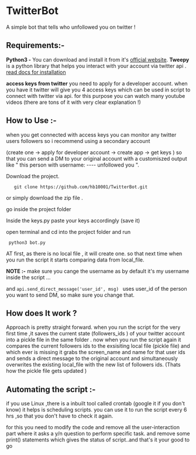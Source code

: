 # TwitterBot
A simple bot that tells who unfollowed you on twitter !

## Requirements:-
 
   **Python3 -** 
      You can download and install it from it's [official website](https://www.python.org/downloads/).
      **Tweepy** is a python library that helps you interact with your account via twitter api . [read docs for installation](http://docs.tweepy.org/en/latest/install.html)      
      
  **access keys from twitter** you need to apply for a developer account. when you have it twitter will give you 4 access keys which can be used in script to 
  connect with twitter via api. for this purpose you can watch many youtube videos (there are tons of it with very clear explanation !)
  
 ## How to Use :-
 when you get connected with access keys you can monitor any twitter users followers  so i recommend using a secondary account 
 
 
 (create one -> apply for developer account -> create app -> get keys ) so that you can send a DM to your original account
 with a customiszed output like " this person with username: ---- unfollowed you ".
 
 Download the  project. 
 ```
    git clone https://github.com/hb10001/TwitterBot.git
 ```
 or simply download the zip file .
 
 go inside the project folder
 
 Inside the keys.py paste your keys accordingly (save it)
 
 open terminal and cd into the project folder and run
 ```
  python3 bot.py
 ```
 AT first, as there is no local file , it will create one. so that next time when you run the script it starts comparing data from local_file.

**NOTE :-**  make sure you cange the username as by default it's my username inside the script ... 
 
   and  ```api.send_direct_message('user_id', msg) ``` uses user_id of the person you want to send DM, so make sure you change that.
 
 
## How does It work ?
Approach is pretty straight forward. when you run the script for the very first time ,it saves the current state (followers_ids ) of your twitter account into
a pickle file in the same folder . now when you run the script again it compares the current followers ids to the exsisiting local file (pickle file) and which 
ever is missing it grabs the screen_name and name for that user ids and sends a direct message to the original account 
and simultaneously overwrites the existing local_file with the new list of followers ids. (Thats how the pickle file gets updated )

## Automating the script :-

if you use Linux ,there is a inbuilt tool called crontab (google it if you don't know) it helps is scheduling scripts. 
you can use it to run the script every 6 hrs ,so that you don't have to check it again.

for this you need to modify the code  and remove all the user-interaction part where it asks a y/n question to perform specific task. and remove some
print() statements which gives the status of script..and that's it your good to go



